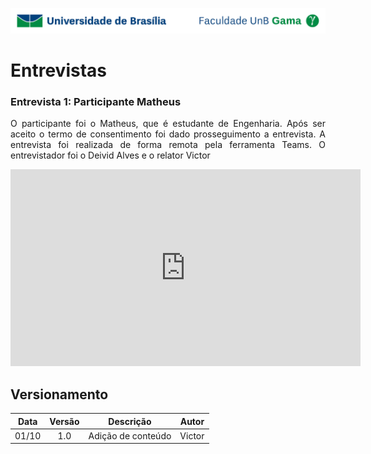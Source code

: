 ![UnB](../../../img/unb.jpg)

# Entrevistas

### Entrevista 1: Participante Matheus

<p align = "justify"> O  participante foi o Matheus, que é estudante de Engenharia. Após ser aceito o termo de consentimento foi dado prosseguimento a entrevista. A entrevista foi realizada de forma remota pela ferramenta Teams. O entrevistador foi o Deivid Alves e o relator Victor</p>

<iframe width="560" height="315" src="https://www.youtube.com/embed/qrAaFx8Niok" frameborder="0" allow="accelerometer; autoplay; clipboard-write; encrypted-media; gyroscope; picture-in-picture" allowfullscreen></iframe>


## Versionamento

| Data |Versão| Descrição | Autor |
|:----:|:----:|:---------:|:-----:|
|01/10 | 1.0  | Adição de conteúdo | Victor |
